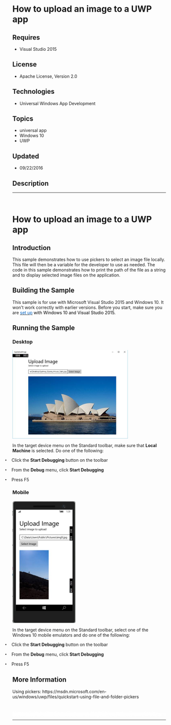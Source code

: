 # How to upload an image to a UWP app
## Requires
- Visual Studio 2015
## License
- Apache License, Version 2.0
## Technologies
- Universal Windows App Development
## Topics
- universal app
- Windows 10
- UWP
## Updated
- 09/22/2016
## Description

<hr>
<div><a href="http://blogs.msdn.com/b/onecode"><img src="https://aka.ms/onecodesampletopbanner1" alt=""></a><strong>&nbsp;</strong><em></em></div>
<h1>How to upload an image to a UWP app</h1>
<h2>Introduction</h2>
<p class="MsoNormal">This sample demonstrates how to use pickers to select an image file locally. This file will then be a variable for the developer to use as needed. The code in this sample demonstrates how to print the path of the file as a string and
 to display selected image files on the application.</p>
<h2>Building the Sample</h2>
<p class="MsoNormal"><span>This sample is for use with Microsoft Visual Studio 2015 and Windows 10. It won't work correctly with earlier versions. Before you start, make sure you are
</span><a href="https://msdn.microsoft.com/en-us/windows/uwp/get-started/get-set-up"><span style="color:#0563c1">set up</span></a><span style="color:black"> with Windows 10 and Visual Studio 2015.</span></p>
<h2>Running the Sample</h2>
<h3><span>Desktop</span></h3>
<p class="MsoNormal"><span><img src="153872-image.png" alt="" width="379" height="290" align="middle">
</span></p>
<p class="MsoNormal"><span>In the target device menu on the Standard toolbar, make sure that
<strong>Local Machine</strong> is selected. Do one of the following:</span></p>
<p class="MsoListParagraphCxSpFirst" style="text-indent:-.25in"><span style="font-family:Symbol"><span>&bull;<span style="font:7.0pt &quot;Times New Roman&quot;">&nbsp;&nbsp;&nbsp;&nbsp;&nbsp;&nbsp;
</span></span></span><span>Click the <strong>Start Debugging</strong> button on the toolbar</span></p>
<p class="MsoListParagraphCxSpMiddle" style="text-indent:-.25in"><span style="font-family:Symbol"><span>&bull;<span style="font:7.0pt &quot;Times New Roman&quot;">&nbsp;&nbsp;&nbsp;&nbsp;&nbsp;&nbsp;
</span></span></span><span>From the <strong>Debug</strong> menu, click <strong>Start Debugging</strong></span></p>
<p class="MsoListParagraphCxSpLast" style="text-indent:-.25in"><span style="font-family:Symbol"><span>&bull;<span style="font:7.0pt &quot;Times New Roman&quot;">&nbsp;&nbsp;&nbsp;&nbsp;&nbsp;&nbsp;
</span></span></span><span>Press F5</span></p>
<h3><span>Mobile</span></h3>
<p class="MsoNormal"><span><img src="153873-image.png" alt="" width="207" height="401" align="middle">
</span></p>
<p class="MsoNormal"><span>In the target device menu on the Standard toolbar, select one of the Windows 10 mobile emulators and do one of the following:</span></p>
<p class="MsoListParagraphCxSpFirst" style="text-indent:-.25in"><span style="font-family:Symbol"><span>&bull;<span style="font:7.0pt &quot;Times New Roman&quot;">&nbsp;&nbsp;&nbsp;&nbsp;&nbsp;&nbsp;
</span></span></span><span>Click the <strong>Start Debugging</strong> button on the toolbar</span></p>
<p class="MsoListParagraphCxSpMiddle" style="text-indent:-.25in"><span style="font-family:Symbol"><span>&bull;<span style="font:7.0pt &quot;Times New Roman&quot;">&nbsp;&nbsp;&nbsp;&nbsp;&nbsp;&nbsp;
</span></span></span><span>From the <strong>Debug</strong> menu, click <strong>Start Debugging</strong></span></p>
<p class="MsoListParagraphCxSpLast" style="text-indent:-.25in"><span style="font-family:Symbol"><span>&bull;<span style="font:7.0pt &quot;Times New Roman&quot;">&nbsp;&nbsp;&nbsp;&nbsp;&nbsp;&nbsp;
</span></span></span><span>Press F5</span></p>
<h2>More Information</h2>
<p class="MsoNormal">Using pickers: https://msdn.microsoft.com/en-us/windows/uwp/files/quickstart-using-file-and-folder-pickers</p>
<p class="MsoNormal">&nbsp;</p>
<p style="line-height:0.6pt; color:white">Microsoft All-In-One Code Framework is a free, centralized code sample library driven by developers' real-world pains and needs. The goal is to provide customer-driven code samples for all Microsoft development technologies,
 and reduce developers' efforts in solving typical programming tasks. Our team listens to developers&rsquo; pains in the MSDN forums, social media and various DEV communities. We write code samples based on developers&rsquo; frequently asked programming tasks,
 and allow developers to download them with a short sample publishing cycle. Additionally, we offer a free code sample request service. It is a proactive way for our developer community to obtain code samples directly from Microsoft.</p>
<hr>
<div><a href="http://go.microsoft.com/?linkid=9759640" style="margin-top:3px"><img src="http://bit.ly/onecodelogo" alt="">
</a></div>

